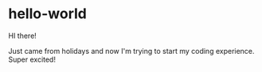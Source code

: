 # hello-world

HI there!

Just came from holidays and now I'm trying to start my coding experience.
Super excited!
